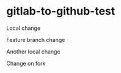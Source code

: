 # gitlab-to-github-test

Local change


Feature branch change


Another local change


Change on fork
